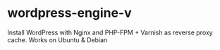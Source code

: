 wordpress-engine-v
==================

Install WordPress with Nginx and PHP-FPM + Varnish as reverse proxy cache. Works on Ubuntu &amp; Debian

